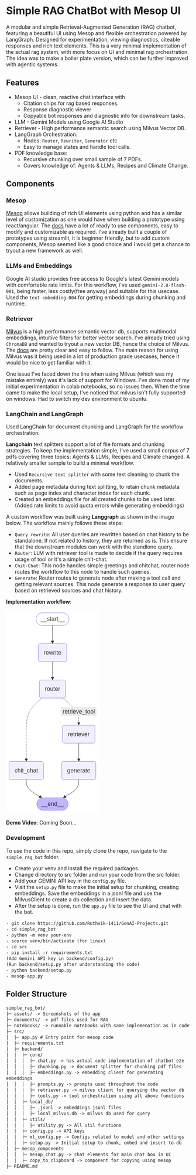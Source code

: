 # Simple RAG ChatBot with Mesop UI
A modular and simple Retrieval-Augmented Generation (RAG) chatbot, featuring a beautiful UI using Mesop and flexible orchestration powered by LangGraph. Designed for experimentation, viewing diagnostics, citeable responses and rich text elements. This is a very minimal implementation of the actual rag system, with more focus on UI and minimal rag orchestration. The idea was to make a boiler plate version, which can be further improved with agentic systems.

## Features
- Mesop UI - clean, reactive chat interface with
    - Citation chips for rag based responses.
    - Response diagnostic viewer
    - Copyable bot responses and diagnostic info for downstream tasks.
- LLM - Gemini Models using Google AI Studio
- Retriever - High performance semantic search using Milvus Vector DB.
- LangGraph Orchestration:
    - Nodes: `Router`, `Rewriter`, `Generator` etc
    - Easy to manage states and handle tool calls.
- PDF knowledge base:
    - Recursive chunking over small sample of 7 PDFs.
    - Covers knowledge of: Agents & LLMs, Recipes and Climate Change.

## Components

### Mesop
[Mesop](https://github.com/mesop-dev/mesop) allows building of rich UI elements using python and has a similar level of customization as one would have when building a prototype using react/angular. The [docs](https://mesop-dev.github.io/mesop/) have a lot of ready to use components, easy to modify and customizable as required. I've already built a couple of prototypes using streamlit, it is beginner friendly, but to add custom components, Mesop seemed like a good choice and I would get a chance to tryout a new framework as well.

### LLMs and Embeddings
Google AI studio provides free access to Google's latest Gemini models with comfortable rate limits. For this workflow, i've used `gemini-2.0-flash-001`, being faster, less costly(free anyway) and suitable for this usecase. Used the `text-embedding-004` for getting embeddings during chunking and runtime.

### Retriever
[Milvus](https://github.com/milvus-io/milvus) is a high performance semantic vector db, supports multimodal embeddings, intuitive filters for better vector search. I've already tried using `ChromaDB` and wanted to tryout a new vector DB, hence the choice of Milvus. The [docs](https://milvus.io/docs/quickstart.md) are pretty clear and easy to follow. The main reason for using Milvus was it being used in a lot of production grade usecases, hence it would be nice to get familiar with it.

One issue I've faced down the line when using Milvus (which was my mistake entirely) was it's lack of support for Windows. I've done most of my initial experimentation in colab notebooks, so no issues then. When the time came to make the local setup, I've noticed that milvus isn't fully supported on windows. Had to switch my dev environment to ubuntu.

### LangChain and LangGraph
Used LangChain for document chunking and LangGraph for the workflow orchestration. 

**Langchain** text splitters support a lot of file formats and chunking strategies. To keep the implementation simple, I've used a small corpus of 7 pdfs covering three topics: Agents & LLMs, Recipes and Climate changed. A relatively smaller sample to build a minimal workflow.
- Used `Recursive text splitter` with some text cleaning to chunk the documents.
- Added page metadata during text splitting, to retain chunk metadata such as page index and character index for each chunk.
- Created an embeddings file for all created chunks to be used later.(Added rate limits to avoid quota errors while generating embeddings)

A custom workflow was built using **Langgraph** as shown in the image below. The workflow mainly follows these steps:
- `Query rewrite`: All user queries are rewritten based on chat history to be standalone. If not related to history, they are returned as is. This ensure that the downstream modules can work with the standlone query.
- `Router`: LLM with retriever tool is made to decide if the query requires usage of tool or it's a simple chit-chat.
- `Chit-Chat`: This node handles simple greetings and chitchat, router node routes the workflow to this node to handle such queries.
- `Generate`: Router routes to generate node after making a tool call and getting relevant sources. This node generate a response to user query based on retrieved sources and chat history.

**Implementation workflow**:

<img src="https://github.com/Ruthvik-1411/GenAI-Projects/blob/main/simple_rag_bot/assets/graph_v1.png">

**Demo Video**:
Coming Soon...


### Development
To use the code in this repo, simply clone the repo, navigate to the `simple_rag_bot` folder.
- Create your venv and install the required packages.
- Change directory to src folder and run your code from the src folder.
- Add your GEMINI API key in the `config.py` file.
- Visit the `setup.py` file to make the initial setup for chunking, creating embeddings. Save the embeddings in a jsonl file and use the MilvusClient to create a db collection and insert the data.
- After the setup is done, run the `app.py` file to see the UI and chat with the bot.

```
- git clone https://github.com/Ruthvik-1411/GenAI-Projects.git
- cd simple_rag_bot
- python -m venv your-env
- source venv/bin/activate (for linux)
- cd src
- pip install -r requirements.txt
(Add Gemini API key in backend/config.py)
(Run backend/setup.py after understanding the code)
- python backend/setup.py
- mesop app.py
```
## Folder Structure
```
simple_rag_bot/
├─ assets/ -> Screenshots of the app
├─ documents/ -> pdf files used for RAG
├─ notebooks/ -> runnable notebooks with same implemenation as in code
├─ src/
│  ├─ app.py # Entry point for mesop code
│  ├─ requirements.txt
│  ├─ backend/
│  │  ├─ core/
│  │  │  ├─ chat.py -> has actual code implementation of chatbot e2e
│  │  │  ├─ chunking.py -> document splitter for chunking pdf files
│  │  │  ├─ embeddings.py -> embedding client for generating embeddings
│  │  │  ├─ prompts.py -> prompts used throughout the code
│  │  │  ├─ retriever.py -> milvus client for querying the vector db
│  │  │  ├─ tools.py -> tool orchestration using all above functions
│  │  ├─ local_db/
│  │  │  ├─ .jsonl -> embeddings jsonl files
│  │  │  ├─ local_milvus.db -> milvus db used for query
│  │  ├─ utils/
│  │  │  ├─ utility.py -> All util functions
│  │  ├─ config.py -> API keys
│  │  ├─ ml_config.py -> Configs related to model and other settings
│  │  ├─ setup.py -> Initial setup to chunk, embed and insert to db
│  ├─ mesop_components
│  │  ├─ mesop_chat.py -> chat elements for main chat box in UI
│  │  ├─ copy_to_clipboard -> component for copying using mesop
├─ README.md
```